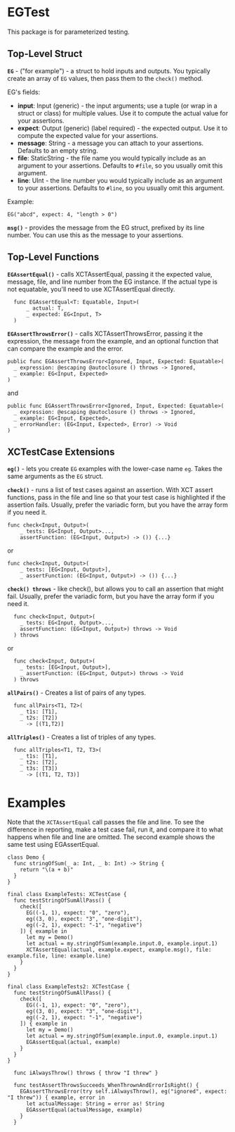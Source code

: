 # EGTest

This package is for parameterized testing.

## Top-Level Struct
**`EG`** - ("for example") - a struct to hold inputs and outputs. You typically create an array of `EG` values, then pass them to the `check()` method.

EG's fields:

* __input__: Input (generic) - the input arguments; use a tuple (or wrap in a struct or class) for multiple values. Use it to compute the actual value for your assertions.
* __expect__: Output (generic) (label required) - the expected output. Use it to compute the expected value for your assertions. 
* __message__: String - a message you can attach to your assertions. Defaults to an empty string.
* __file__: StaticString - the file name you would typically include as an argument to your assertions. Defaults to `#file`, so you usually omit this argument. 
* __line__: UInt - the line number you would typically include as an argument to your assertions. Defaults to `#line`, so you usually omit this argument.

Example:
```
EG("abcd", expect: 4, "length > 0")
```

**`msg()`** - provides the message from the EG struct, prefixed by its line number. You can use this as the message to your assertions.

## Top-Level Functions
**`EGAssertEqual()`** - calls XCTAssertEqual, passing it the expected value, message, file, and line number from the EG instance. If the actual type is not equatable, you'll need to use XCTAssertEqual directly.

```
  func EGAssertEqual<T: Equatable, Input>(
      _ actual: T, 
      _ expected: EG<Input, T>
  )
```

**`EGAssertThrowsError()`** - calls XCTAssertThrowsError, passing it the expression, the message from the example, and an optional function that can compare the example and the error.

```
public func EGAssertThrowsError<Ignored, Input, Expected: Equatable>(
  _ expression: @escaping @autoclosure () throws -> Ignored,
  _ example: EG<Input, Expected>
)
```
and 
```
public func EGAssertThrowsError<Ignored, Input, Expected: Equatable>(
  _ expression: @escaping @autoclosure () throws -> Ignored,
  _ example: EG<Input, Expected>,
  _ errorHandler: (EG<Input, Expected>, Error) -> Void
)
```

## XCTestCase Extensions
**`eg()`** - lets you create `EG` examples with the lower-case name `eg`. Takes the same arguments as the `EG` struct.

**`check()`** - runs a list of test cases against an assertion. With XCT assert functions, pass in the file and line so that your test case is highlighted if the assertion fails. Usually, prefer the variadic form, but you have the array form if you need it. 

```
func check<Input, Output>(
    _ tests: EG<Input, Output>...,
    assertFunction: (EG<Input, Output>) -> ()) {...}
```
or
```
func check<Input, Output>(
    _ tests: [EG<Input, Output>],
    _ assertFunction: (EG<Input, Output>) -> ()) {...}
```

**`check() throws`** - like check(), but allows you to call an assertion that might fail. Usually, prefer the variadic form, but you have the array form if you need it. 

```
  func check<Input, Output>(
    _ tests: EG<Input, Output>...,
    assertFunction: (EG<Input, Output>) throws -> Void
  ) throws 
```
or
```
  func check<Input, Output>(
    _ tests: [EG<Input, Output>],
    _ assertFunction: (EG<Input, Output>) throws -> Void
  ) throws 
```

**`allPairs()`** - Creates a list of pairs of any types.
```
  func allPairs<T1, T2>(
    _ t1s: [T1],
    _ t2s: [T2])
      -> [(T1,T2)]
```

**`allTriples()`** - Creates a list of triples of any types.
```
  func allTriples<T1, T2, T3>(
    _ t1s: [T1],
    _ t2s: [T2],
    _ t3s: [T3]) 
      -> [(T1, T2, T3)]
```

# Examples
Note that the `XCTAssertEqual` call passes the file and line. To see the difference in reporting, make a test case fail, run it, and compare it to what happens when file and line are omitted. 
The second example shows the same test using EGAssertEqual.

```
class Demo {
  func stringOfSum(_ a: Int, _ b: Int) -> String {
    return "\(a + b)"
  }
}

final class ExampleTests: XCTestCase {
  func testStringOfSumAllPass() {
    check([
      EG((-1, 1), expect: "0", "zero"),
      eg((3, 0), expect: "3", "one-digit"),
      eg((-2, 1), expect: "-1", "negative")
    ]) { example in
      let my = Demo()
      let actual = my.stringOfSum(example.input.0, example.input.1)
      XCTAssertEqual(actual, example.expect, example.msg(), file: example.file, line: example.line)
    }
  }
}

final class ExampleTests2: XCTestCase {
  func testStringOfSumAllPass() {
    check([
      EG((-1, 1), expect: "0", "zero"),
      eg((3, 0), expect: "3", "one-digit"),
      eg((-2, 1), expect: "-1", "negative")
    ]) { example in
      let my = Demo()
      let actual = my.stringOfSum(example.input.0, example.input.1)
      EGAssertEqual(actual, example)
    }
  }
}

```

```
  func iAlwaysThrow() throws { throw "I threw" }

  func testAssertThrowsSucceeds_WhenThrownAndErrorIsRight() {
    EGAssertThrowsError(try self.iAlwaysThrow(), eg("ignored", expect: "I threw")) { example, error in
      let actualMessage: String = error as! String
      EGAssertEqual(actualMessage, example)
    }
  }
```
